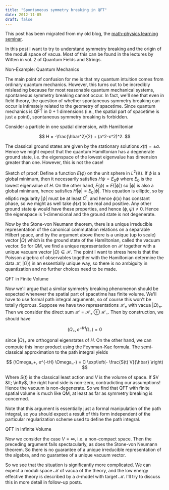 ```yaml
---
title: "Spontaneous symmetry breaking in QFT"
date: 2012-11-05
draft: false
---
```


This post has been migrated from my old blog, the [math-physics learning seminar](https://mathphysseminar.blogspot.com/).


In this post I want to try to understand symmetry breaking and the origin of the moduli space of vacua. Most of this can be found in the lectures by Witten in vol. 2 of Quantum Fields and Strings.



Non-Example: Quantum Mechanics

The main point of confusion for me is that my quantum intuition comes from ordinary quantum mechanics. However, this turns out to be incredibly misleading because for most reasonable quantum mechanical systems, spontaneous symmetry breaking cannot occur. In fact, we'll see that even in field theory, the question of whether spontaneous symmetry breaking can occur is intimately related to the geometry of spacetime. Since quantum mechanics is QFT in $0+1$ dimensions (i.e., the spatial part of spacetime is just a point), spontaneous symmetry breaking is forbidden.


Consider a particle in one spatial dimension, with Hamiltonian

$$ H = -\frac{\hbar^2}{2} + (a^2-x^2)^2. $$

The classical ground states are given by the stationary solutions $x(t) = \pm a$. Hence we might expect that the quantum Hamiltonian has a degenerate ground state, i.e. the eigenspace of the lowest eigenvalue has dimension greater than one. However, this is not the case!


Sketch of proof: Define a function $E(\phi)$ on the unit sphere in $L^2(\mathbb{R})$. If $\phi$ is a global minimum, then it necessarily satisfies $H\psi = E_0 \phi$ where $E_0$ is the lowest eigenvalue of $H$. On the other hand, $E(\phi) = E(|\phi|)$ so $|\phi|$ is also a global minimum, hence satisfies $H|\phi| = E_0|\phi|$. This equation is elliptic, so by elliptic regularity $|\phi|$ must be at least $C^1$, and hence $\phi(x)$ has constant phase, so we might as well take $\phi(x)$ to be real and positive. Any other ground state $\psi$ would have these properties, and hence $(\phi,\psi) \neq 0$. Hence the eigenspace is 1-dimensional and the ground state is not degenerate.


Now by the Stone-von Neumann theorem, there is a unique irreducible representation of the canonical commutation relations on a separable Hilbert space, and by the argument above there is a unique (up to scale) vector $|\Omega\rangle$ which is the ground state of the Hamiltonian, called the vacuum vector. So for QM, we find a unique representation on $\mathcal{H}$ together with a unique vacuum vector $|\Omega\rangle \in \mathcal{H}$. The point I want to stress here is that the Poisson algebra of observables together with the Hamiltonian determine the data $\mathcal{H}, |\Omega\rangle)$ in an essentially unique way, so there is no ambiguity in quantization and no further choices need to be made.



QFT in Finite Volume


Now we'll argue that a similar symmetry breaking phenomenon should be expected whenever the spatial part of spacetime has finite volume. We'll have to use formal path integral arguments, so of course this won't be totally rigorous. Suppose we have two representations $\mathcal{H}_\pm$ with vacua $|\Omega\rangle_\pm$. Then we consider the direct sum $\mathcal{H} = \mathcal{H}_+ \oplus \mathcal{H}_-$. Then by construction, we should have

$$ (\Omega_+, e^{-tH} \Omega_-) = 0 $$

since $|\Omega\rangle_\pm$ are orthogonal eigenstates of $H$. On the other hand, we can compute this inner product using the Feynman-Kac formula. The semi-classical approximation to the path integral yields

$$ (\Omega_+, e^{-tH} \Omega_-) = C \exp\left(- \frac{S(t) V}{\hbar} \right) $$

Where $S(t)$ is the classical least action and $V$ is the volume of space. If $V &lt; \infty$, the right hand side is non-zero, contradicting our assumptions! Hence the vacuum is non-degenerate. So we find that QFT with finite spatial volume is much like QM, at least as far as symmetry breaking is concerned.


Note that this argument is essentially just a formal manipulation of the path integral, so you should expect a result of this form independent of the particular regularization scheme used to define the path integral.


QFT in Infinite Volume

Now we consider the case $V = \infty$, i.e. a non-compact space. Then the preceding argument fails spectacularly, as does the Stone-von Neumann theorem. So there is no guarantee of a unique irreducible representation of the algebra, and no guarantee of a unique vacuum vector.

So we see that the situation is significantly more complicated. We can expect a moduli space $\mathcal{M}$ of vacua of the theory, and the low energy effective theory is described by a $\sigma$-model with target $\mathcal{M}$. I'll try to discuss this in more detail in follow-up posts.
